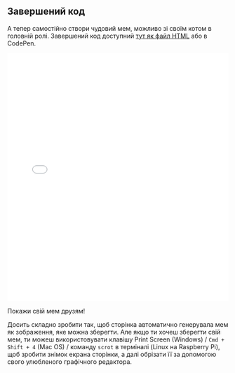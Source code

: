 ## Завершений код

А тепер самостійно створи чудовий мем, можливо зі своїм котом в головній ролі. Завершений код доступний [тут як файл HTML](resources/index.html) або в CodePen. 

<iframe height='567' scrolling='no' title='Генератор котячих мемів' src='//codepen.io/Translation_RPF/embed/JjYdYaX/?height=567&theme-id=0&default-tab=js,result&embed-version=2' frameborder='no' allowtransparency='true' allowfullscreen='true' style='width: 100%;' mark="crwd-mark">See the Pen <a href='https://codepen.io/Translation_RPF/pen/JjYdYaX/'>Cat Meme Generator</a> by Laura Sach (<a href='https://codepen.io/rpflaura'>@rpflaura</a>) on <a href='https://codepen.io'>CodePen</a>.
</iframe>

Покажи свій мем друзям!

Досить складно зробити так, щоб сторінка автоматично генерувала мем як зображення, яке можна зберегти. Але якщо ти хочеш зберегти свій мем, ти можеш використовувати клавішу Print Screen (Windows) / `Cmd + Shift + 4` (Mac OS) / команду `scrot` в терміналі (Linux на Raspberry Pi), щоб зробити знімок екрана сторінки, а далі обрізати її за допомогою свого улюбленого графічного редактора.
